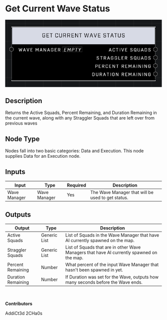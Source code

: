 # Get Current Wave Status
![](../../../.gitbook/assets/get-current-wave-status.png)

## Description
Returns the Active Squads, Percent Remaining, and Duration Remaining in the current wave, along with any Straggler Squads that are left over from previous waves

## Node Type
Nodes fall into two basic categories: Data and Execution. This node supplies Data for an Execution node.

## Inputs
| Input            | Type             | Required | Description												    |
|------------------|------------------|----------|--------------------------------------------------------------|
| Wave Manager | Wave Manager | Yes | The Wave Manager that will be used to get status. |

## Outputs
| Output           | Type             | Description												     |
|------------------|------------------|--------------------------------------------------------------|
| Active Squads | Generic List | List of Squads in the Wave Manager that have AI currently spawned on the map.|
| Straggler Squads | Generic List | List of Squads that are in other Wave Managers that have AI currently spawned on the map.|
| Percent Remaining | Number | What percent of the input Wave Manager that hasn't been spawned in yet.|
| Duration Remaining | Number | If Duration was set for the Wave, outputs how many seconds before the Wave ends.|

\
\
**Contributors**

AddiCt3d 2CHa0s
